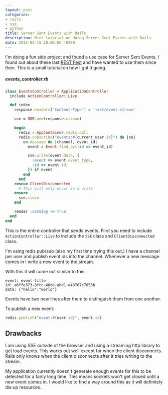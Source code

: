 ```yaml
---
layout: post
categories:
- rails
- sse
- python
title: Server Sent Events with Rails
description: Mini tutorial on doing Server Sent Events with Rails
date: 2015-06-15 20:00:00 -0400
---
```


I'm doing a fun side project and found a use case for Server Sent Events. I found out about these last [REST Fest][restfest] and have wanted to use them since then. This is a small tutorial on how I got it going.

##### events_controller.rb

```ruby
class EventsController < ApplicationController
  include ActionController::Live

  def index
    response.headers['Content-Type'] = 'text/event-stream'

    sse = SSE.new(response.stream)

    begin
      redis = AppContainer.redis.call
      redis.subscribe("events:#{current_user.id}") do |on|
        on.message do |channel, event_id|
          event = Event.find_by(:id => event_id)

          sse.write(event.data, {
            :event => event.event_type,
            :id => event.id,
          }) if event
        end
      end
    rescue ClientDisconnected
      # This will only occur on a write
    ensure
      sse.close
    end

    render :nothing => true
  end
end
```

This is the entire controller that sends events. First you need to include `ActionController::Live` to include the `SSE` class and `ClientDisconnected` class.

I'm using redis pub/sub (also my first time trying this out.) I have a channel per user and publish event ids into the channel. Whenever a new message comes in I write a new event to the stream.

With this it will come out similar to this:

```
event: event-title
id: a6ffe373-8fcc-46de-abd1-e48767c7856b
data: {"hello":"world"}

```

Events have two new lines after them to distinguish them from one another.

To publish a new event:

```ruby
redis.publish("event:#{user.id}", event.id)
```

## Drawbacks

I am using SSE outside of the browser and using a streaming http library to get load events. This works out well except for when the client disconnects. Rails only knows when the client disconnects after it tries writing to the stream.

My application currently doesn't generate enough events for this to be detected for a fairly long time. This means sockets won't get closed until a new event comes in. I would like to find a way around this as it will definitely die up resources.

[restfest]: http://restfest.org/
